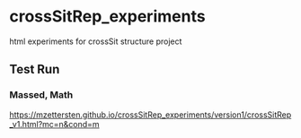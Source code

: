 # crossSitRep_experiments
html experiments for crossSit structure project

## Test Run

### Massed, Math
https://mzettersten.github.io/crossSitRep_experiments/version1/crossSitRep_v1.html?mc=n&cond=m
